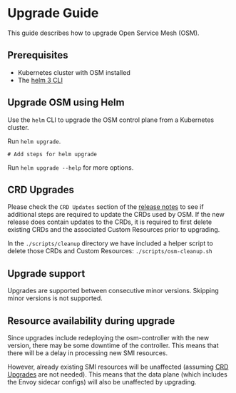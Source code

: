 # Upgrade Guide

This guide describes how to upgrade Open Service Mesh (OSM).

## Prerequisites
- Kubernetes cluster with OSM installed
- The [helm 3 CLI](https://helm.sh/docs/intro/install/)

## Upgrade OSM using Helm
Use the `helm` CLI to upgrade the OSM control plane from a Kubernetes cluster.

Run `helm upgrade`. 
```console
# Add steps for helm upgrade
```

Run `helm upgrade --help` for more options.

## CRD Upgrades
Please check the `CRD Updates` section of the [release notes](https://github.com/openservicemesh/osm/releases) to see if additional steps are required to update the CRDs used by OSM. If the new release does contain updates to the CRDs, it is required to first delete existing CRDs and the associated Custom Resources prior to upgrading.

In the `./scripts/cleanup` directory we have included a helper script to delete those CRDs and Custom Resources: `./scripts/osm-cleanup.sh`

## Upgrade support
Upgrades are supported between consecutive minor versions. Skipping minor versions is not supported.

## Resource availability during upgrade
Since upgrades include redeploying the osm-controller with the new version, there may be some downtime of the controller. This means that there will be a delay in processing new SMI resources. 

However, already existing SMI resources will be unaffected (assuming [CRD Upgrades](#CRD-Upgrades) are not needed). This means that the data plane (which includes the Envoy sidecar configs) will also be unaffected by upgrading. 